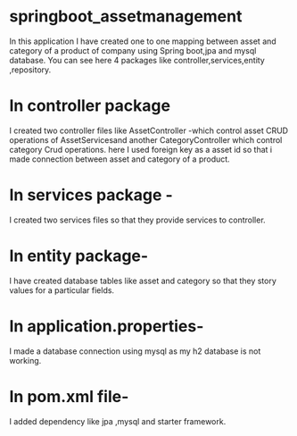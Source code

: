 # springboot_assetmanagement
In this application I have created one to one mapping between asset and category of a product of company using Spring boot,jpa and mysql database.
You can see here 4 packages like controller,services,entity ,repository.
# In controller package 
I created two controller files like AssetController -which control asset CRUD operations of AssetServicesand another CategoryController which control category Crud operations.
here I used foreign key as a asset id so that i made connection between asset and category of a product.
# In services package -
I created two services files so that they provide services to controller.
# In entity package- 
I have created database tables like asset and category so that they story values for a particular fields.
# In application.properties-
I made a database connection using mysql as my h2 database is not working.
# In pom.xml file- 
I added dependency like jpa ,mysql and starter framework.
